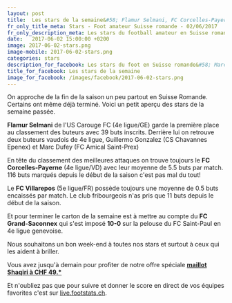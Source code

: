 ```yaml
---
layout: post
title:  Les stars de la semaine&#58; Flamur Selmani, FC Corcelles-Payerne, FC Villarepos et FC Grand-Saconnex
fr_only_title_meta: Stars - Foot amateur Suisse romande - 02/06/2017
fr_only_description_meta: Les stars du football amateur en Suisse romande de la 2e à la 5e ligue - 02/06/2017
date:   2017-06-02 15:00:00 +0200
image: 2017-06-02-stars.png
image-mobile: 2017-06-02-stars.png
categories: stars
description_for_facebook: Les stars du foot en Suisse romande&#58; Marc Dufey, FC Corcelles-Payerne, FC Villarepos et FC Grand-Saconnex
title_for_facebook: Les stars de la semaine
image_for_facebook: /images/facebook/2017-06-02-stars.png
---
```

On approche de la fin de la saison un peu partout en Suisse Romande. Certains ont même déjà terminé. Voici un petit aperçu des stars de la semaine passée.

__Flamur Selmani__ de l'US Carouge FC (4e ligue/GE) garde la première place au classement des buteurs avec 39 buts inscrits. Derrière lui on retrouve deux buteurs vaudois de 4e ligue, Guillermo Gonzalez (CS Chavannes Epenex) et Marc Dufey (FC Amical Saint-Prex)

En tête du classement des meilleures attaques on trouve toujours le __FC Corcelles-Payerne__ (4e ligue/VD) avec leur moyenne de 5.5 buts par match. 116 buts marqués depuis le début de la saison c'est pas mal du tout!

Le __FC Villarepos__ (5e ligue/FR) possède toujours une moyenne de 0.5 buts encaissés par match. Le club fribourgeois n'as pris que 11 buts depuis le début de la saison.

Et pour terminer le carton de la semaine est à mettre au compte du __FC Grand-Saconnex__ qui s'est imposé __10-0__ sur la pelouse du FC Saint-Paul en 4e ligue genevoise.

Nous souhaitons un bon week-end à toutes nos stars et surtout à ceux qui les aident à briller.

Vous avez jusqu'à demain pour profiter de notre offre spéciale <a href='https://www.footstats.ch/shop'>__maillot Shaqiri à CHF 49.*__</a>

Et n'oubliez pas que pour suivre et donner le score en direct de vos équipes favorites c'est sur <a href='http://live.footstats.ch'>live.footstats.ch</a>.